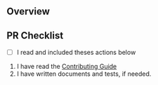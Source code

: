 ## Overview

<!--
    A clear and concise description of what this pr is about.
 -->

## PR Checklist

- [ ] I read and included theses actions below

1. I have read the [Contributing Guide](https://github.com/JinMuGo/obsidian-go-up/blob/main/.github/CONTRIBUTING.md)
2. I have written documents and tests, if needed.